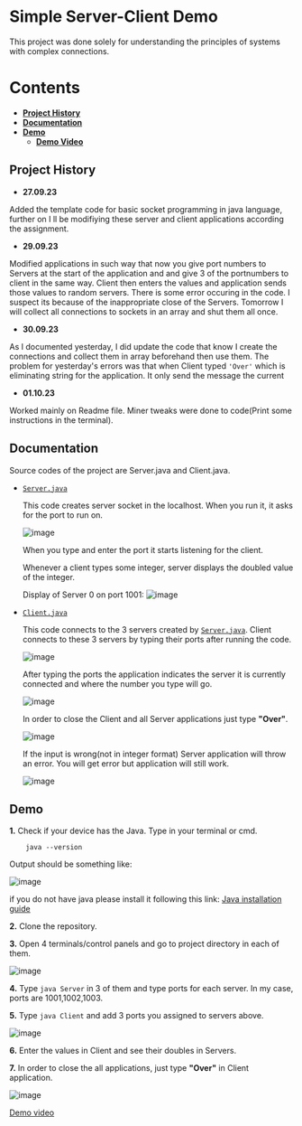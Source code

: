 
# Simple Server-Client Demo

This project was done solely for understanding the principles of systems with complex connections.

# Contents

+ [**Project History**](https://github.com/ADA-GWU/understanding-the-systems-with-complex-connections-Angryplayer321/blob/main/README.md#project-history)
+ [**Documentation**](https://github.com/ADA-GWU/understanding-the-systems-with-complex-connections-Angryplayer321/blob/main/README.md#documentation)
+ [**Demo**](https://github.com/ADA-GWU/understanding-the-systems-with-complex-connections-Angryplayer321/blob/main/README.md#Demo)
    + [**Demo Video**](https://youtu.be/3w-GX95XyEQ)


## Project History

+ **27.09.23**

 Added the template code for basic socket programming in java language, further on I ll be modifiying these server and client applications according the assignment.
+ **29.09.23** 

 Modified applications in such way that now you give port numbers to Servers at the start of the application and and give 3 of the portnumbers to client in the same way. Client then enters the values and application sends those values to random servers. There is some error occuring in the code. I suspect its because of the inappropriate close of the Servers. Tomorrow I will collect all connections to sockets in an array and shut them all once.
    
+ **30.09.23**

As I documented yesterday, I did update the code that know I create the connections and collect them in array beforehand then use them. The problem for yesterday's errors was that when Client typed `'Over'` which is eliminating string for the application. It only send the message the current

+ **01.10.23**

Worked mainly on Readme file. Miner tweaks were done to code(Print some instructions in the terminal).

## Documentation
Source codes of the project are Server.java and Client.java.

+ [`Server.java`](Server.java)

    This code creates server socket in the localhost. When you run it, it asks for the port to run on.
    
    ![image](https://github.com/ADA-GWU/understanding-the-systems-with-complex-connections-Angryplayer321/assets/106179166/78f992fd-23e0-4f65-ab88-6b409e61c772)

    When you type and enter the port it starts listening for the client.

    Whenever a client types some integer, server displays the doubled value of the integer.

    Display of Server 0 on port 1001:
    ![image](https://github.com/ADA-GWU/understanding-the-systems-with-complex-connections-Angryplayer321/assets/106179166/54f9eb30-4c69-40b4-a616-5eda4c99f185)

+ [`Client.java`](/Client.java)

    This code connects to the 3 servers created by [`Server.java`](/Server.java). Client connects to these 3 servers by typing their ports after running the code.

    ![image](https://github.com/ADA-GWU/understanding-the-systems-with-complex-connections-Angryplayer321/assets/106179166/8473b854-3544-4f6c-94f7-cc02b99e8eb5)

    After typing the ports the application indicates the server it is currently connected and where the number you type will go. 

    ![image](https://github.com/ADA-GWU/understanding-the-systems-with-complex-connections-Angryplayer321/assets/106179166/849c65b7-b348-49b3-a617-814346c44a1b)

    In order to close the Client and all Server applications just type **"Over"**.

    ![image](https://github.com/ADA-GWU/understanding-the-systems-with-complex-connections-Angryplayer321/assets/106179166/8ac89886-a6b6-4512-ac6d-88020bb7b822)

    If the input is wrong(not in integer format) Server application will throw an error. You will get error but application will still work.

    ![image](https://github.com/ADA-GWU/understanding-the-systems-with-complex-connections-Angryplayer321/assets/106179166/52c95fd2-f69d-41fa-850d-69092246ae9f)

## Demo

**1.** Check if your device has the Java. Type in your terminal or cmd.
```
    java --version
```
Output should be something like:

![image](https://github.com/ADA-GWU/understanding-the-systems-with-complex-connections-Angryplayer321/assets/106179166/507bb75b-319a-4978-a040-14f104650ecd)

if you do not have java please install it following this link:
[Java installation guide](https://www.java.com/en/download/help/download_options.html)

**2.** Clone the repository.

**3.** Open 4 terminals/control panels and go to project directory in each of them.

![image](https://github.com/ADA-GWU/understanding-the-systems-with-complex-connections-Angryplayer321/assets/106179166/e0ed0a55-bd47-4b10-aa23-745b820ec4a0)

**4.** Type `java Server` in 3 of them and type ports for each server. In my case, ports are 1001,1002,1003.

**5.** Type `java Client` and add 3 ports you assigned to servers above.

![image](https://github.com/ADA-GWU/understanding-the-systems-with-complex-connections-Angryplayer321/assets/106179166/c48e2f51-5407-4d6d-b1fb-a8ed1e96cf85)

**6.** Enter the values in Client and see their doubles in Servers.

**7.** In order to close the all applications, just type **"Over"** in Client application.

![image](https://github.com/ADA-GWU/understanding-the-systems-with-complex-connections-Angryplayer321/assets/106179166/801bc927-2e48-4222-bb13-c9927ce404db)


[Demo video](https://youtu.be/3w-GX95XyEQ)

   